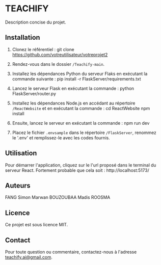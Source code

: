 # TEACHIFY

Description concise du projet.

## Installation

1. Clonez le référentiel :
git clone https://github.com/votreutilisateur/votreprojet2

2. Rendez-vous dans le dossier `/Teachify-main`.

3. Installez les dépendances Python du serveur Flaks en exécutant la commande suivante :
pip install -r FlaskServer/requirements.txt

4. Lancez le serveur Flask en exécutant la commande :
python FlaskServer/router.py

5. Installez les dépendances Node.js en accédant au répertoire `/ReactWebsite` et en exécutant la commande :
cd ReactWebsite
npm install

6. Ensuite, lancez le serveur en exécutant la commande :
npm run dev

7. Placez le fichier `.envsample` dans le répertoire `/FlaskServer`, renommez le '.env' et remplissez-le avec les codes fournis.

## Utilisation

Pour démarrer l'application, cliquez sur le l'url proposé dans le terminal du serveur React.
Fortement probable que cela soit : http://localhost:5173/

## Auteurs
FANG Simon
Marwan BOUZOUBAA
Madis ROOSMA

## Licence
Ce projet est sous licence MIT.

## Contact
Pour toute question ou commentaire, contactez-nous à l'adresse teachify.ai@gmail.com.





